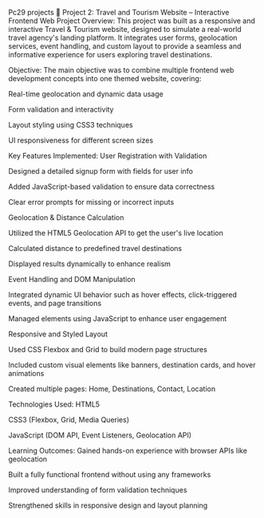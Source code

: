 Pc29 projects
🔹 Project 2: Travel and Tourism Website – Interactive Frontend Web Project
Overview:
This project was built as a responsive and interactive Travel & Tourism website, designed to simulate a real-world travel agency's landing platform. It integrates user forms, geolocation services, event handling, and custom layout to provide a seamless and informative experience for users exploring travel destinations.

Objective:
The main objective was to combine multiple frontend web development concepts into one themed website, covering:

Real-time geolocation and dynamic data usage

Form validation and interactivity

Layout styling using CSS3 techniques

UI responsiveness for different screen sizes

Key Features Implemented:
User Registration with Validation

Designed a detailed signup form with fields for user info

Added JavaScript-based validation to ensure data correctness

Clear error prompts for missing or incorrect inputs

Geolocation & Distance Calculation

Utilized the HTML5 Geolocation API to get the user's live location

Calculated distance to predefined travel destinations

Displayed results dynamically to enhance realism

Event Handling and DOM Manipulation

Integrated dynamic UI behavior such as hover effects, click-triggered events, and page transitions

Managed elements using JavaScript to enhance user engagement

Responsive and Styled Layout

Used CSS Flexbox and Grid to build modern page structures

Included custom visual elements like banners, destination cards, and hover animations

Created multiple pages: Home, Destinations, Contact, Location

Technologies Used:
HTML5

CSS3 (Flexbox, Grid, Media Queries)

JavaScript (DOM API, Event Listeners, Geolocation API)

Learning Outcomes:
Gained hands-on experience with browser APIs like geolocation

Built a fully functional frontend without using any frameworks

Improved understanding of form validation techniques

Strengthened skills in responsive design and layout planning

